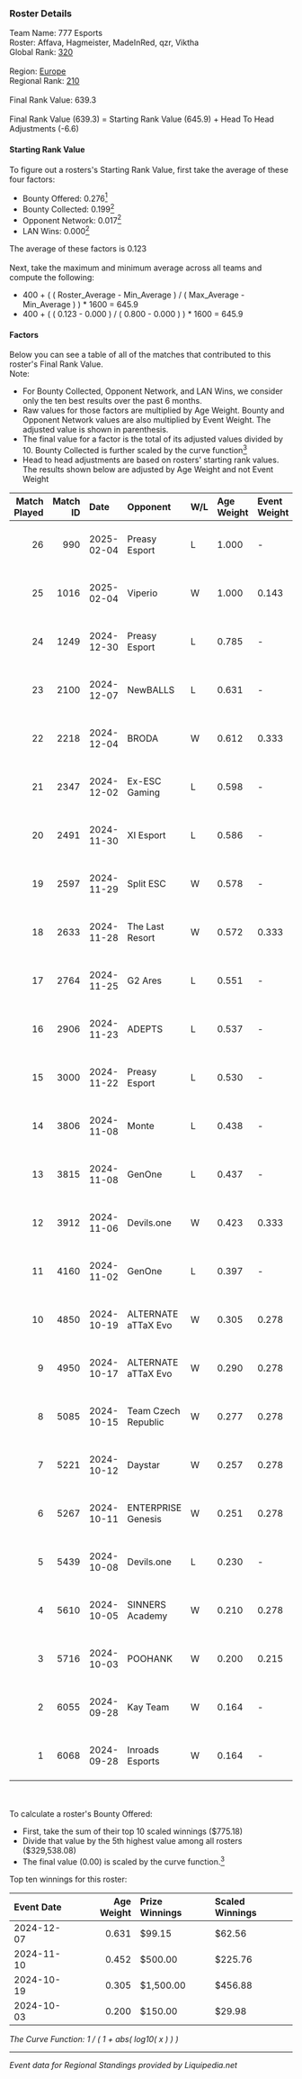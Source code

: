 ### Roster Details<br />
Team Name: 777 Esports<br />
Roster: Affava, Hagmeister, MadeInRed, qzr, Viktha<br />
Global Rank: [320](../standings_global.md)<br />
<br />
Region: [Europe]( ../standings_europe.md)<br />
Regional Rank: [210]( ../standings_europe.md)<br />
<br />
Final Rank Value:  639.3<br />
<br />
Final Rank Value (639.3) = Starting Rank Value (645.9) + Head To Head Adjustments (-6.6)<br />

#### Starting Rank Value<br />
To figure out a rosters's Starting Rank Value, first take the average of these four factors:<br />
- Bounty Offered: 0.276[<sup>1</sup>](#table2)
- Bounty Collected: 0.199[<sup>2</sup>](#table1)
- Opponent Network: 0.017[<sup>2</sup>](#table1)
- LAN Wins: 0.000[<sup>2</sup>](#table1)

The average of these factors is 0.123<br />
<br />
Next, take the maximum and minimum average across all teams and compute the following:<br />
- 400 + ( ( Roster_Average - Min_Average ) / ( Max_Average - Min_Average ) ) * 1600 = 645.9
- 400 + ( ( 0.123 - 0.000 ) / ( 0.800 - 0.000 ) ) * 1600 = 645.9


#### Factors<br />
Below you can see a table of all of the matches that contributed to this roster's Final Rank Value.<br />
Note:<br />

- For Bounty Collected, Opponent Network, and LAN Wins, we consider only the ten best results over the past 6 months.
- Raw values for those factors are multiplied by Age Weight. Bounty and Opponent Network values are also multiplied by Event Weight. The adjusted value is shown in parenthesis.
- The final value for a factor is the total of its adjusted values divided by 10. Bounty Collected is further scaled by the curve function[<sup>3</sup>](#curveFunction)
- Head to head adjustments are based on rosters' starting rank values. The results shown below are adjusted by Age Weight and not Event Weight
<span id="table1"></span><br />


| Match Played | Match ID | Date       | Opponent            | W/L | Age Weight | Event Weight | Bounty Collected | Opponent Network | LAN Wins  | H2H Adj. | Roster                                     |
| -: | -: | :- | :- | :- | :- | :- | :- | :- | :- | -: | :- |
|           26 |      990 | 2025-02-04 | Preasy Esport       | L   | 1.000      | -            | -                | -                | -         |   -10.22 | Affava, Hagmeister, MadeInRed, qzr, Viktha |
|           25 |     1016 | 2025-02-04 | Viperio             | W   | 1.000      | 0.143        | 0.002 (0.000)    | 0.404 (0.058)    | 0 (0.000) |    18.70 | Affava, Hagmeister, MadeInRed, qzr, Viktha |
|           24 |     1249 | 2024-12-30 | Preasy Esport       | L   | 0.785      | -            | -                | -                | -         |    -8.77 | Hagmeister, MadeInRed, qzr, Viktha, wenba  |
|           23 |     2100 | 2024-12-07 | NewBALLS            | L   | 0.631      | -            | -                | -                | -         |    -9.35 | Cruxey, Hagmeister, qzr, Viktha, wenba     |
|           22 |     2218 | 2024-12-04 | BRODA               | W   | 0.612      | 0.333        | -                | 0.056 (0.011)    | 0 (0.000) |     6.27 | H4RR3, Hagmeister, qzr, Viktha, wenba      |
|           21 |     2347 | 2024-12-02 | Ex-ESC Gaming       | L   | 0.598      | -            | -                | -                | -         |    -8.92 | Affava, H4RR3, Hagmeister, qzr, Viktha     |
|           20 |     2491 | 2024-11-30 | XI Esport           | L   | 0.586      | -            | -                | -                | -         |    -8.23 | H4RR3, Hagmeister, qzr, Viktha, wenba      |
|           19 |     2597 | 2024-11-29 | Split ESC           | W   | 0.578      | -            | -                | -                | 0 (0.000) |     3.47 | H4RR3, Hagmeister, qzr, Viktha, wenba      |
|           18 |     2633 | 2024-11-28 | The Last Resort     | W   | 0.572      | 0.333        | 0.001 (0.000)    | 0.159 (0.030)    | 0 (0.000) |    10.83 | H4RR3, Hagmeister, qzr, Viktha, wenba      |
|           17 |     2764 | 2024-11-25 | G2 Ares             | L   | 0.551      | -            | -                | -                | -         |    -7.76 | H4RR3, Hagmeister, qzr, Viktha, wenba      |
|           16 |     2906 | 2024-11-23 | ADEPTS              | L   | 0.537      | -            | -                | -                | -         |    -9.52 | H4RR3, Hagmeister, qzr, Viktha, wenba      |
|           15 |     3000 | 2024-11-22 | Preasy Esport       | L   | 0.530      | -            | -                | -                | -         |    -6.26 | H4RR3, Hagmeister, qzr, Viktha, wenba      |
|           14 |     3806 | 2024-11-08 | Monte               | L   | 0.438      | -            | -                | -                | -         |    -2.83 | H4RR3, Hagmeister, qzr, Viktha, wenba      |
|           13 |     3815 | 2024-11-08 | GenOne              | L   | 0.437      | -            | -                | -                | -         |    -3.95 | H4RR3, Hagmeister, qzr, Viktha, wenba      |
|           12 |     3912 | 2024-11-06 | Devils.one          | W   | 0.423      | 0.333        | 0.001 (0.000)    | 0.068 (0.010)    | 0 (0.000) |     6.23 | H4RR3, Hagmeister, qzr, Viktha, wenba      |
|           11 |     4160 | 2024-11-02 | GenOne              | L   | 0.397      | -            | -                | -                | -         |    -3.55 | H4RR3, Hagmeister, qzr, Viktha, wenba      |
|           10 |     4850 | 2024-10-19 | ALTERNATE aTTaX Evo | W   | 0.305      | 0.278        | 0.001 (0.000)    | 0.178 (0.015)    | 0 (0.000) |     4.15 | H4RR3, Hagmeister, qzr, Viktha, wenba      |
|            9 |     4950 | 2024-10-17 | ALTERNATE aTTaX Evo | W   | 0.290      | 0.278        | 0.001 (0.000)    | 0.178 (0.014)    | 0 (0.000) |     3.97 | H4RR3, Hagmeister, qzr, Viktha, wenba      |
|            8 |     5085 | 2024-10-15 | Team Czech Republic | W   | 0.277      | 0.278        | 0.000 (0.000)    | 0.092 (0.007)    | 0 (0.000) |     5.10 | H4RR3, Hagmeister, qzr, Viktha, wenba      |
|            7 |     5221 | 2024-10-12 | Daystar             | W   | 0.257      | 0.278        | 0.000 (0.000)    | 0.131 (0.009)    | 0 (0.000) |     3.97 | H4RR3, Hagmeister, qzr, Viktha, wenba      |
|            6 |     5267 | 2024-10-11 | ENTERPRISE Genesis  | W   | 0.251      | 0.278        | 0.001 (0.000)    | 0.175 (0.012)    | 0 (0.000) |     3.89 | H4RR3, Hagmeister, qzr, Viktha, wenba      |
|            5 |     5439 | 2024-10-08 | Devils.one          | L   | 0.230      | -            | -                | -                | -         |    -3.56 | H4RR3, Hagmeister, qzr, Viktha, wenba      |
|            4 |     5610 | 2024-10-05 | SINNERS Academy     | W   | 0.210      | 0.278        | 0.001 (0.000)    | 0.101 (0.006)    | -         |     4.07 | H4RR3, Hagmeister, qzr, Viktha, wenba      |
|            3 |     5716 | 2024-10-03 | POOHANK             | W   | 0.200      | 0.215        | 0.000 (0.000)    | -                | -         |     2.55 | Chrysus, Hagmeister, qzr, Viktha, wenba    |
|            2 |     6055 | 2024-09-28 | Kay Team            | W   | 0.164      | -            | -                | -                | -         |     1.63 | Chrysus, Hagmeister, qzr, Viktha, wenba    |
|            1 |     6068 | 2024-09-28 | Inroads Esports     | W   | 0.164      | -            | -                | -                | -         |     1.48 | Chrysus, Hagmeister, qzr, Viktha, wenba    |

<br />
<span id="table2"></span><br />
To calculate a roster's Bounty Offered:<br />

- First, take the sum of their top 10 scaled winnings ($775.18)
- Divide that value by the 5th highest value among all rosters ($329,538.08)
- The final value (0.00) is scaled by the curve function.[<sup>3</sup>](#curveFunction)

Top ten winnings for this roster:<br />

| Event Date | Age Weight | Prize Winnings | Scaled Winnings |
| :- | -: | :- | :- |
| 2024-12-07 |      0.631 | $99.15         | $62.56          |
| 2024-11-10 |      0.452 | $500.00        | $225.76         |
| 2024-10-19 |      0.305 | $1,500.00      | $456.88         |
| 2024-10-03 |      0.200 | $150.00        | $29.98          |


<span id="curveFunction"></span>_The Curve Function: 1 / ( 1 + abs( log10( x ) ) )_<br />

---
_Event data for Regional Standings provided by Liquipedia.net_<br />
